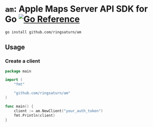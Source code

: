 # `am`: Apple Maps Server API SDK for Go [![Go Reference](https://pkg.go.dev/badge/github.com/ringsaturn/am.svg)](https://pkg.go.dev/github.com/ringsaturn/am)

```bash
go install github.com/ringsaturn/am
```

## Usage

### Create a client

```go
package main

import (
	"fmt"

	"github.com/ringsaturn/am"
)

func main() {
	client := am.NewClient("your_auth_token")
	fmt.Println(client)
}
```
